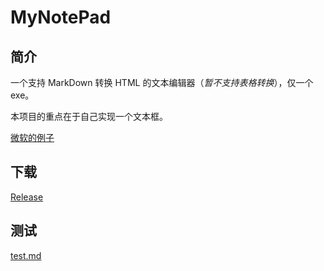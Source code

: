 # MyNotePad

## 简介

一个支持 MarkDown 转换 HTML 的文本编辑器（*暂不支持表格转换*），仅一个 exe。

本项目的重点在于自己实现一个文本框。

[微软的例子](https://msdn.microsoft.com/en-us/library/windows/desktop/ms646268(v=vs.85).aspx)

## 下载

[Release](../../releases)

## 测试

[test.md](test.md)
